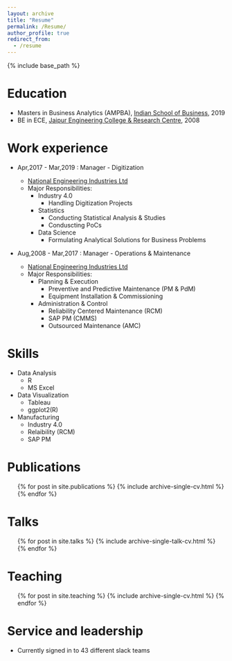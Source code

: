 ```yaml
---
layout: archive
title: "Resume"
permalink: /Resume/
author_profile: true
redirect_from:
  - /resume
---
```


{% include base_path %}



Education
======
* Masters in Business Analytics (AMPBA), [Indian School of Business](https://www.isb.edu/), 2019
* BE in ECE, [Jaipur Engineering College & Research Centre](https://jecrc.in/), 2008

Work experience
======
* Apr,2017 - Mar,2019 : Manager - Digitization
  * [National Engineering Industries Ltd](https://www.nbcbearings.com/)
  * Major Responsibilities:
    * Industry 4.0
      * Handling Digitization Projects
    * Statistics
      * Conducting Statistical Analysis & Studies
      * Conduscting PoCs
    * Data Science
      * Formulating Analytical Solutions for Business Problems
  

* Aug,2008 - Mar,2017 : Manager - Operations & Maintenance
  * [National Engineering Industries Ltd](https://www.nbcbearings.com/)
  * Major Responsibilities:
    * Planning & Execution
      * Preventive and Predictive Maintenance (PM & PdM)
      * Equipment Installation & Commissioning
    * Administration & Control
      * Reliability Centered Maintenance (RCM)
      * SAP PM (CMMS) 
      * Outsourced Maintenance (AMC)
  
Skills
======
* Data Analysis
  * R
  * MS Excel
* Data Visualization
  * Tableau
  * ggplot2(R)
* Manufacturing
  * Industry 4.0
  * Relaibility (RCM)
  * SAP PM

Publications
======
  <ul>{% for post in site.publications %}
    {% include archive-single-cv.html %}
  {% endfor %}</ul>
  
Talks
======
  <ul>{% for post in site.talks %}
    {% include archive-single-talk-cv.html %}
  {% endfor %}</ul>
  
Teaching
======
  <ul>{% for post in site.teaching %}
    {% include archive-single-cv.html %}
  {% endfor %}</ul>
  
Service and leadership
======
* Currently signed in to 43 different slack teams
